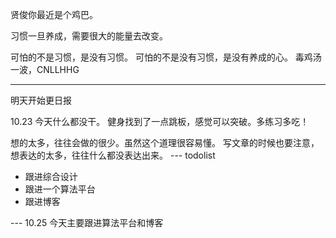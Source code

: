 贤俊你最近是个鸡巴。

习惯一旦养成，需要很大的能量去改变。

可怕的不是习惯，是没有习惯。
可怕的不是没有习惯，是没有养成的心。
毒鸡汤一波，CNLLHHG

---
明天开始更日报

10.23
今天什么都没干。
健身找到了一点跳板，感觉可以突破。多练习多吃！

想的太多，往往会做的很少。虽然这个道理很容易懂。
写文章的时候也要注意，想表达的太多，往往什么都没表达出来。
--- todolist

 - 跟进综合设计
 - 跟进一个算法平台
 - 跟进博客

--- 10.25
 今天主要跟进算法平台和博客

